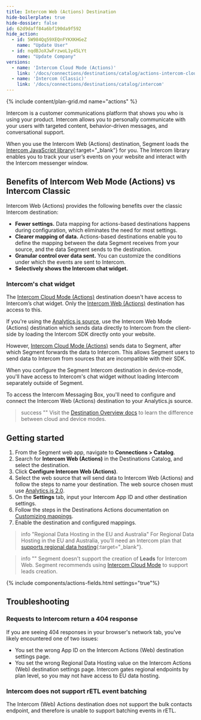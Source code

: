 ```yaml
---
title: Intercom Web (Actions) Destination
hide-boilerplate: true
hide-dossier: false
id: 62d9daff84a6bf190da9f592
hide_action:
  - id: 5W984Qq59XEQnFYKXKHGeZ
    name: "Update User"
  - id: nqdBJoXJwFrzwoL1y45LYt
    name: "Update Company"
versions:
  - name: 'Intercom Cloud Mode (Actions)'
    link: '/docs/connections/destinations/catalog/actions-intercom-cloud'
  - name: 'Intercom (Classic)'
    link: '/docs/connections/destinations/catalog/intercom'
---
```


{% include content/plan-grid.md name="actions" %}

Intercom is a customer communications platform that shows you who is using your product. Intercom allows you to personally communicate with your users with targeted content, behavior-driven messages, and conversational support.

When you use the Intercom Web (Actions) destination, Segment loads the [Intercom JavaScript library](https://developers.intercom.com/installing-intercom/docs/intercom-for-web){:target="_blank"} for you. The Intercom library enables you to track your user’s events on your website and interact with the Intercom messenger window.

## Benefits of Intercom Web Mode (Actions) vs Intercom Classic
Intercom Web (Actions) provides the following benefits over the classic Intercom destination:

- **Fewer settings.** Data mapping for actions-based destinations happens during configuration, which eliminates the need for most settings.
- **Clearer mapping of data.** Actions-based destinations enable you to define the mapping between the data Segment receives from your source, and the data Segment sends to the destination.
- **Granular control over data sent.** You can customize the conditions under which the events are sent to Intercom.
- **Selectively shows the Intercom chat widget.**
  
### Intercom's chat widget

The [Intercom Cloud Mode (Actions)](/docs/connections/destinations/catalog/actions-intercom-cloud/) destination doesn't have access to Intercom’s chat widget. Only the [Intercom Web (Actions)](/docs/connections/destinations/catalog/actions-intercom-web/) destination has access to this.

If you're using the [Analytics.js source](/docs/connections/sources/catalog/libraries/website/javascript/), use the Intercom Web Mode (Actions) destination which sends data directly to Intercom from the client-side by loading the Intercom SDK directly onto your website. 

However, [Intercom Cloud Mode (Actions)](/docs/connections/destinations/catalog/actions-intercom-cloud/) sends data to Segment, after which Segment forwards the data to Intercom. This allows Segment users to send data to Intercom from sources that are incompatible with their SDK. 

When you configure the Segment Intercom destination in device-mode, you'll have access to Intercom's chat widget without loading Intercom separately outside of Segment.

To access the Intercom Messaging Box, you'll need to configure and connect the Intercom Web (Actions) destination to your Analytics.js source.

> success ""
> Visit the [Destination Overview docs](/docs/connections/destinations/#connection-modes) to learn the difference between cloud and device modes.

## Getting started

1. From the Segment web app, navigate to **Connections > Catalog**.
2. Search for **Intercom Web (Actions)** in the Destinations Catalog, and select the destination.
3. Click **Configure Intercom Web (Actions)**.
4. Select the web source that will send data to Intercom Web (Actions) and follow the steps to name your destination. The web source chosen must use [Analytics.js 2.0](/docs/connections/sources/catalog/libraries/website/javascript/).
5. On the **Settings** tab, input your Intercom App ID and other destination settings.
6. Follow the steps in the Destinations Actions documentation on [Customizing mappings](/docs/connections/destinations/actions/#customize-mappings).
7. Enable the destination and configured mappings.

> info "Regional Data Hosting in the EU and Australia"
> For Regional Data Hosting in the EU and Australia, you'll need an Intercom plan that [supports regional data hosting](https://www.intercom.com/help/en/articles/5778275-additional-details-on-intercom-regional-data-hosting){:target="_blank"}.

> info ""
> Segment doesn't support the creation of **Leads** for Intercom Web. Segment recommends using [Intercom Cloud Mode](/docs/connections/destinations/catalog/actions-intercom-cloud/) to support leads creation.

{% include components/actions-fields.html settings="true"%}

## Troubleshooting

### Requests to Intercom return a 404 response
If you are seeing 404 responses in your browser's network tab, you've likely encountered one of two issues:

- You set the wrong App ID on the Intercom Actions (Web) destination settings page.
- You set the wrong Regional Data Hosting value on the Intercom Actions (Web) destination settings page. Intercom gates regional endpoints by plan level, so you may not have access to EU data hosting.

### Intercom does not support rETL event batching
The Intercom (Web) Actions destination does not support the bulk contacts endpoint, and therefore is unable to support batching events in rETL.
